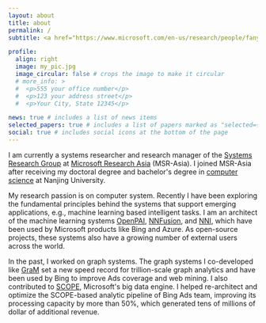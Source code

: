 ```yaml
---
layout: about
title: about
permalink: /
subtitle: <a href="https://www.microsoft.com/en-us/research/people/fanyang/">My MSR Home</a>. Personal Contact. yang DOT fan AT 163 DOT com

profile:
  align: right
  image: my_pic.jpg
  image_circular: false # crops the image to make it circular
  # more_info: >
  #  <p>555 your office number</p>
  #  <p>123 your address street</p>
  #  <p>Your City, State 12345</p>

news: true # includes a list of news items
selected_papers: true # includes a list of papers marked as "selected={true}"
social: true # includes social icons at the bottom of the page
---
```


I am currently a systems researcher and research manager of the [Systems Research Group](https://www.microsoft.com/en-us/research/group/systems-research-group-asia/) at [Microsoft Research Asia](https://www.microsoft.com/en-us/research/lab/microsoft-research-asia/) (MSR-Asia). I joined MSR-Asia after receiving my doctoral degree and bachelor's degree in [computer science](http://cs.nju.edu.cn/) at Nanjing University.

My research passion is on computer system. Recently I have been exploring the fundamental principles behind the systems that support emerging applications, e.g., machine learning based intelligent tasks. I am an architect of the machine learning systems [OpenPAI](https://github.com/microsoft/pai), [NNFusion](https://github.com/microsoft/nnfusion), and [NNI](https://github.com/microsoft/nni), which have been used by Microsoft products like Bing and Azure. As open-source projects, these systems also have a growing number of external users across the world.
 
In the past, I worked on graph systems. The graph systems I co-developed like [GraM](https://dl.acm.org/doi/10.1145/2806777.2806849) set a new speed record for trillion-scale graph analytics and have been used by Bing to improve Ads coverage and web mining. I also contributed to [SCOPE](https://dl.acm.org/doi/10.1007/s00778-012-0280-z), Microsoft's big data engine. I helped re-architect and optimize the SCOPE-based analytic pipeline of Bing Ads team, improving its processing capacity by more than 50%, which generated tens of millions of dollar of additional revenue.
